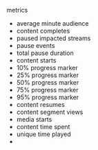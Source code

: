 metrics

* average minute audience
* content completes
* paused impacted streams
* pause events
* total pause duration
* content starts
* 10% progress marker
* 25% progress marker
* 50% progress marker
* 75% progress marker
* 95% progress marker
* content resumes
* content segment views
* media starts
* content time spent
* unique time played
* 